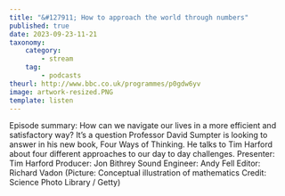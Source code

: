 ```yaml
---
title: "&#127911; How to approach the world through numbers"
published: true
date: 2023-09-23-11-21
taxonomy:
    category:
        - stream
    tag:
        - podcasts
theurl: http://www.bbc.co.uk/programmes/p0gdw6yv
image: artwork-resized.PNG
template: listen
---
```


Episode summary: How can we navigate our lives in a more efficient and satisfactory way? It&rsquo;s a question Professor David Sumpter is looking to answer in his new book, Four Ways of Thinking. He talks to Tim Harford about four different approaches to our day to day challenges. Presenter: Tim Harford Producer: Jon Bithrey Sound Engineer: Andy Fell Editor: Richard Vadon (Picture: Conceptual illustration of mathematics Credit: Science Photo Library / Getty)
